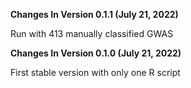 **Changes In Version 0.1.1 (July 21, 2022)**

Run with 413 manually classified GWAS

**Changes In Version 0.1.0 (July 21, 2022)**

First stable version with only one R script

